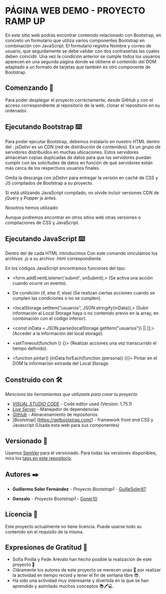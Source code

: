 # PÁGINA WEB DEMO - PROYECTO RAMP UP

En este sitio web podrás encontrar contenido relacionado con Bootstrap, en concreto un formulario que utiliza varios componentes Bootstrap en combinación con JavaScript. El formulario registra Nombre y correo de usuario, que seguidamente se debe validar con dos contraseñas las cuales deben coincidir. Una vez la condición anterior se cumple todos los usuarios aparecen en una segunda página donde se obtiene el contenido del DOM adaptado a un formato de tarjetas que también es otro componente de Bootstrap.

## Comenzando 🚀

Para poder desplegar el proyecto correctamente, desde GitHub y con el acceso correspondiente al repositorio de la web, clonar el repositorio en su ordenador.

## Ejecutando Bootstrap ⌨️

Para poder ejecutar Bootstrap, debemos instalarlo en nuestro HTML dentro del <head>.
jsDelivr es un CDN (red de distribución de contenidos). Es un grupo de servidores distribuidos en muchas ubicaciones. Estos servidores almacenan copias duplicadas de datos para que los servidores puedan cumplir con las solicitudes de datos en función de qué servidores están más cerca de los respectivos usuarios finales.

Omita la descarga con jsDelivr para entregar la versión en caché de CSS y JS compilados de Bootstrap a su proyecto.

Si está utilizando JavaScript compilado, no olvide incluir versiones CDN de jQuery y Popper js antes.

Nosotros hemos utilizado:

  <link rel="stylesheet" href="https://cdn.jsdelivr.net/npm/bootstrap@4.0.0/dist/css/bootstrap.min.css"
    integrity="sha384-Gn5384xqQ1aoWXA+058RXPxPg6fy4IWvTNh0E263XmFcJlSAwiGgFAW/dAiS6JXm" crossorigin="anonymous">
  <script src="https://code.jquery.com/jquery-3.2.1.slim.min.js"
    integrity="sha384-KJ3o2DKtIkvYIK3UENzmM7KCkRr/rE9/Qpg6aAZGJwFDMVNA/GpGFF93hXpG5KkN"
    crossorigin="anonymous"></script>
  <script src="https://cdn.jsdelivr.net/npm/popper.js@1.12.9/dist/umd/popper.min.js"
    integrity="sha384-ApNbgh9B+Y1QKtv3Rn7W3mgPxhU9K/ScQsAP7hUibX39j7fakFPskvXusvfa0b4Q"
    crossorigin="anonymous"></script>
  <script src="https://cdn.jsdelivr.net/npm/bootstrap@4.0.0/dist/js/bootstrap.min.js"
    integrity="sha384-JZR6Spejh4U02d8jOt6vLEHfe/JQGiRRSQQxSfFWpi1MquVdAyjUar5+76PVCmYl"
    crossorigin="anonymous"></script>

Aunque podremos encontrar en otros sitios web otras versiones o compilaciones de CSS y JavaScript.

## Ejecutando JavaScript ⌨️

Dentro del <body> de cada HTML introducimos <script src="scripts/......js"></script>
Con este comando vinculamos los archivos .js a su archivo .html correspondiente.

En los códigos JavaScript encontramos funciones del tipo:

- <form.addEventListener('submit', onSubmit);> (Se activa una acción cuando ocurre un evento).

- De condición (if, else if, else) (Se realizan ciertas acciones cuando se cumplen las condiciones o no se cumplen).

- <localStorage.setItem("usuarios", JSON.stringify(inData));> (Subir información al Local Storage haya o no contenido previo en la array, en  
  combinación con el código inferior).

- <const inData = JSON.parse(localStorage.getItem("usuarios")) || [];> (Acceder a la información del local storage).

- <setTimeout(function () {}> (Realizar acciones una vez transcurrido el tiempo definido).

- <function pintar() {inData.forEach(function (persona)) {}}> Pintar en el DOM la información extraida del Local Storage.

## Construido con 🛠️

_Menciona las herramientas que utilizaste para crear tu proyecto_

* [*VISUAL STUDIO CODE*](https://code.visualstudio.com/) - Code editor used (Version: 1.75.1)
* [*Live Server*](https://marketplace.visualstudio.com/items?itemName=ritwickdey.LiveServer) - Manejador de dependencias
* [*GitHub*](https://github.com/) - Almacenamiento de repositorios
* [*Bootstrap*] (https://getbootstrap.com/) - framework front end CSS y Javascript (Usada esta web para sus componentes)


## Versionado 📌

Usamos [SemVer](http://semver.org/) para el versionado. Para todas las versiones disponibles, mira los [tags en este repositorio](https://github.com/GuilleSoler87/Rampup.git).

## Autores ✒️

* **Guillermo Soler Fernández** - *Proyecto Bootstrap1* - [GuilleSoler87](https://github.com/GuilleSoler87)

* **Gonzalo** - *Proyecto Bootstrap1* - [Goner10](https://github.com/Goner10)


## Licencia 📄

Este proyecto actualmente no tiene licencia. Puede usarse todo su contenido sin el requisito de la misma.

## Expresiones de Gratitud 🎁

* Sofía Pinilla y Fede Arévalo han hecho posible la realización de este proyecto 📢
* Cláramente los autores de este proyecto se merecen unas 🍺 por realizar la actividad en tiempo record y tener el fin de semana libre 😎.
* Ha sido una actividad muy interesante y divertida en la que se han aprendido y asimilado muchos conceptos 📚🖊️💻.

